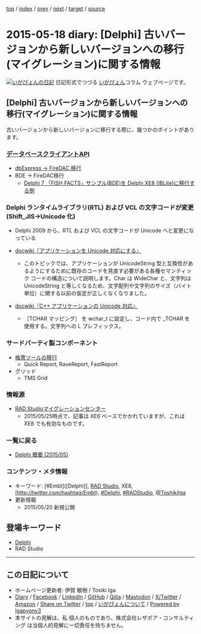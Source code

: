 [top](../index.html) 
 / [index](index.html) 
 / [prev](ig150517.html) 
 / [next](ig150519.html) 
 / [target](https://www.igapyon.jp/igapyon/diary/2015/ig150518.html) 
 / [source](https://github.com/igapyon/diary/blob/master/2015/ig150518.src.md) 

2015-05-18 diary: [Delphi] 古いバージョンから新しいバージョンへの移行(マイグレーション)に関する情報
=====================================================================================================
[![いがぴょんの日記](https://www.igapyon.jp/igapyon/diary/images/iga202308_64.jpg "いがぴょん")](https://www.igapyon.jp/igapyon/diary/memo/memoigapyon.html) 日記形式でつづる [いがぴょん](https://www.igapyon.jp/igapyon/diary/memo/memoigapyon.html)コラム ウェブページです。

## [Delphi] 古いバージョンから新しいバージョンへの移行(マイグレーション)に関する情報

古いバージョンから新しいバージョンに移行する際に、幾つかのポイントがあります。

### [データベースクライアントAPI](https://igapyon.github.io/diary/2015/ig150515.html)


* [dbExpress -> FireDAC 移行](https://igapyon.github.io/diary/2015/ig150513.html)
* BDE -> FireDAC移行
  * [Delphi 7 「FISH FACTS」サンプル(BDE)を Delphi XE8 (IBLite)に移行する例](https://igapyon.github.io/diary/2015/ig150527.html)



### Delphi ランタイムライブラリ(RTL) および VCL の文字コードが変更 (Shift_JIS→Unicode 化)


* Delphi 2009 から、RTL および VCL の文字コードが Unicode へと変更になっている



* [docwiki『アプリケーションを Unicode 対応にする』](http://docwiki.embarcadero.com/RADStudio/XE8/ja/%E3%82%A2%E3%83%97%E3%83%AA%E3%82%B1%E3%83%BC%E3%82%B7%E3%83%A7%E3%83%B3%E3%82%92_Unicode_%E5%AF%BE%E5%BF%9C%E3%81%AB%E3%81%99%E3%82%8B)
  * このトピックでは、アプリケーションが UnicodeString 型と互換性があるようにするために既存のコードを見直す必要がある各種セマンティック コードの構造について説明します。Char は WideChar と、文字列は UnicodeString と等しくなるため、文字配列や文字列のサイズ（バイト単位）に関する以前の仮定が正しくなくなりました。
* [docwiki『C++ アプリケーションの Unicode 対応』](http://docwiki.embarcadero.com/RADStudio/XE8/ja/C%2B%2B_%E3%82%A2%E3%83%97%E3%83%AA%E3%82%B1%E3%83%BC%E3%82%B7%E3%83%A7%E3%83%B3%E3%81%AE_Unicode_%E5%AF%BE%E5%BF%9C)
  * ［TCHAR マッピング］ を wchar_t に設定し、コード内で _TCHAR を使用する。文字列への L プレフィックス。



### サードパーティ製コンポーネント


* [帳票ツールの移行](https://igapyon.github.io/diary/2015/ig150525.html)
  * Quick Report, RaveReport, FastReport
* グリッド
  * TMS Grid



### 情報源


* [RAD Studioマイグレーションセンター](http://www.embarcadero.com/jp/rad-in-action/migration-upgrade-center)
  * 2015/05/25時点で、記事は XE6 ベースでかかれていますが、これは XE8 でも有効なものです。



### 一覧に戻る


* [Delphi 概要 (2015/05)](https://igapyon.github.io/diary/2015/ig150511.html)



### コンテンツ・メタ情報


* キーワード: [#Embt]([Delphi]], [RAD Studio](https://www.embarcadero.com/jp/products/rad-studio), XE8, [http://twitter.com/hashtag/Embt), [#Delphi](http://twitter.com/hashtag/Delphi), [#RADStudio](http://twitter.com/hashtag/RADStudio), [@ToshikiIga](http://twitter.com/ToshikiIga)
* 更新情報
  * 2015/05/20 新規公開

## 登場キーワード

* [Delphi](../keyword/delphi.html)
* RAD Studio

----------------------------------------------------------------------------------------------------

## この日記について

* ホームページ更新者: 伊賀 敏樹 / Tosiki Iga
* [Diary](https://www.igapyon.jp/igapyon/diary/) / [Facebook](https://www.facebook.com/igapyon) / [LinkedIn](https://www.linkedin.com/in/toshikiiga) / [GitHub](https://github.com/igapyon) / [Qiita](https://qiita.com/igapyon) / [Mastodon](https://social.vivaldi.net/@igapyon) / [X/Twitter](https://twitter.com/ToshikiIga) / [Amazon](https://www.amazon.co.jp/%E4%BC%8A%E8%B3%80-%E6%95%8F%E6%A8%B9/e/B004LTQWCQ) / 
[Share on Twitter](https://twitter.com/intent/tweet?hashtags=igapyon%2Cdiary%2C%E3%81%84%E3%81%8C%E3%81%B4%E3%82%87%E3%82%93%2CDelphi%2CRAD+Studio&text=%5BDelphi%5D+%E5%8F%A4%E3%81%84%E3%83%90%E3%83%BC%E3%82%B8%E3%83%A7%E3%83%B3%E3%81%8B%E3%82%89%E6%96%B0%E3%81%97%E3%81%84%E3%83%90%E3%83%BC%E3%82%B8%E3%83%A7%E3%83%B3%E3%81%B8%E3%81%AE%E7%A7%BB%E8%A1%8C%28%E3%83%9E%E3%82%A4%E3%82%B0%E3%83%AC%E3%83%BC%E3%82%B7%E3%83%A7%E3%83%B3%29%E3%81%AB%E9%96%A2%E3%81%99%E3%82%8B%E6%83%85%E5%A0%B1&url=https%3A%2F%2Fwww.igapyon.jp%2Figapyon%2Fdiary%2F2015%2Fig150518.html) / [top](../index.html) / [いがぴょんについて](https://www.igapyon.jp/igapyon/diary/memo/memoigapyon.html) / [Powered by Igapyonv3](https://github.com/igapyon/igapyonv3)
* 本サイトの見解は、私 個人のものであり、株式会社レザボア・コンサルティング は当個人的見解に一切責任を持ちません。 
